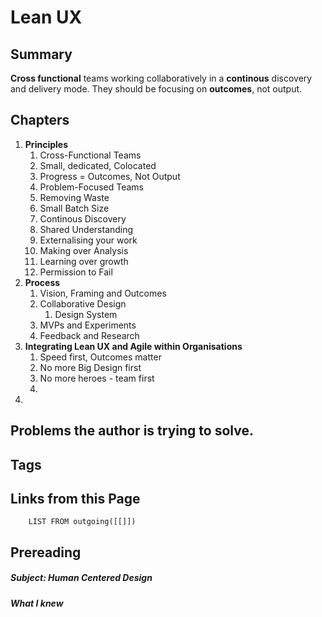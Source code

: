 # Lean UX

## Summary
**Cross functional** teams working collaboratively in a **continous** discovery and delivery mode. They should be focusing on **outcomes**, not output.
## Chapters
1. **Principles**
	1. Cross-Functional Teams
	2. Small, dedicated, Colocated
	3. Progress = Outcomes, Not Output
	4. Problem-Focused Teams
	5. Removing Waste
	6. Small Batch Size
	7. Continous Discovery
	8. Shared Understanding
	9. Externalising your work
	10. Making over Analysis
	11. Learning over growth
	12. Permission to Fail
2. **Process**
	1. Vision, Framing and Outcomes
	2. Collaborative Design
		1. Design System
	3. MVPs and Experiments
	4. Feedback and Research
3. **Integrating Lean UX and Agile within Organisations**
	1. Speed first, Outcomes matter
	2. No more Big Design first
	3. No more heroes - team first
	4. 
4. 
##  Problems the author is trying to solve.

## Tags

## Links from this Page
```dataview  
	LIST FROM outgoing([[]])
```

## Prereading
##### Subject: Human Centered Design
##### What I knew